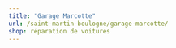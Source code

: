 ```yaml
---
title: "Garage Marcotte"
url: /saint-martin-boulogne/garage-marcotte/
shop: réparation de voitures
---
```

